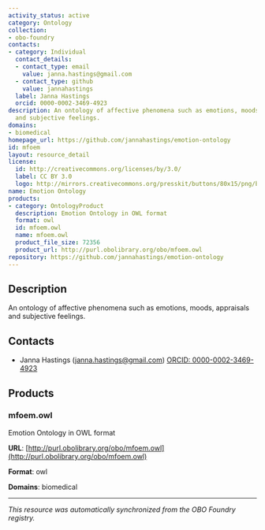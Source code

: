 ```yaml
---
activity_status: active
category: Ontology
collection:
- obo-foundry
contacts:
- category: Individual
  contact_details:
  - contact_type: email
    value: janna.hastings@gmail.com
  - contact_type: github
    value: jannahastings
  label: Janna Hastings
  orcid: 0000-0002-3469-4923
description: An ontology of affective phenomena such as emotions, moods, appraisals
  and subjective feelings.
domains:
- biomedical
homepage_url: https://github.com/jannahastings/emotion-ontology
id: mfoem
layout: resource_detail
license:
  id: http://creativecommons.org/licenses/by/3.0/
  label: CC BY 3.0
  logo: http://mirrors.creativecommons.org/presskit/buttons/80x15/png/by.png
name: Emotion Ontology
products:
- category: OntologyProduct
  description: Emotion Ontology in OWL format
  format: owl
  id: mfoem.owl
  name: mfoem.owl
  product_file_size: 72356
  product_url: http://purl.obolibrary.org/obo/mfoem.owl
repository: https://github.com/jannahastings/emotion-ontology
---
```

## Description

An ontology of affective phenomena such as emotions, moods, appraisals and subjective feelings.

## Contacts

- Janna Hastings (janna.hastings@gmail.com) [ORCID: 0000-0002-3469-4923](https://orcid.org/0000-0002-3469-4923)

## Products

### mfoem.owl

Emotion Ontology in OWL format

**URL**: [http://purl.obolibrary.org/obo/mfoem.owl](http://purl.obolibrary.org/obo/mfoem.owl)

**Format**: owl

**Domains**: biomedical

---

*This resource was automatically synchronized from the OBO Foundry registry.*